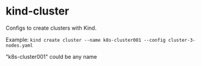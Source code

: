 # kind-cluster

Configs to create clusters with Kind.

Example: `kind create cluster --name k8s-cluster001 --config cluster-3-nodes.yaml`

"k8s-cluster001" could be any name
